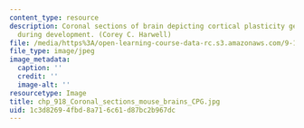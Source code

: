 ```yaml
---
content_type: resource
description: Coronal sections of brain depicting cortical plasticity gene expression
  during development. (Corey C. Harwell)
file: /media/https%3A/open-learning-course-data-rc.s3.amazonaws.com/9-18-developmental-neurobiology-spring-2005/1c3d82694fbd8a716c61d87bc2b967dc_chp_918_Coronal_sections_mouse_brains_CPG.jpg
file_type: image/jpeg
image_metadata:
  caption: ''
  credit: ''
  image-alt: ''
resourcetype: Image
title: chp_918_Coronal_sections_mouse_brains_CPG.jpg
uid: 1c3d8269-4fbd-8a71-6c61-d87bc2b967dc
---
```

